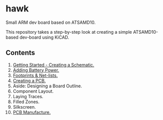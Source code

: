 # hawk
Small ARM dev board based on ATSAMD10.

This repository takes a step-by-step look at creating a simple ATSAMD10-based dev-board using KiCAD.

## Contents

1. [Getting Started - Creating a Schematic.](https://github.com/MalphasWats/hawk/blob/master/articles/creating-the-schematic.markdown)
2. [Adding Battery Power.](https://github.com/MalphasWats/hawk/blob/master/articles/adding-battery-power.markdown)
3. [Footprints & Net-lists.](https://github.com/MalphasWats/hawk/blob/master/articles/footprints-and-netlists.markdown)
4. [Creating a PCB.](https://github.com/MalphasWats/hawk/blob/master/articles/creating-a-pcb.markdown)
5. Aside: Designing a Board Outline.
6. Component Layout.
7. Laying Traces.
8. Filled Zones.
9. Silkscreen.
10. [PCB Manufacture.](https://github.com/MalphasWats/hawk/blob/master/articles/pcb-manufacture.markdown)
